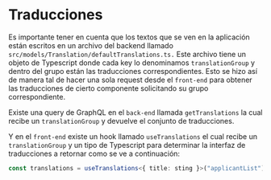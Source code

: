 # Traducciones

Es importante tener en cuenta que los textos que se ven en la aplicación están 
escritos en un archivo del backend llamado `src/models/Translation/defaultTranslations.ts.`
Este archivo tiene un objeto de Typescript donde cada key lo denominamos 
`translationGroup` y dentro del grupo están las traducciones correspondientes. Esto
se hizo así de manera tal de hacer una sola request desde el `front-end` 
para obtener las traducciones de cierto componente solicitando su grupo 
correspondiente.

Existe una query de GraphQL en el `back-end` llamada `getTranslations` la cual 
recibe un `translationGroup` y devuelve el conjunto de traducciones. 

Y en el `front-end` existe un hook llamado `useTranslations` el cual recibe un
`translationGroup` y un tipo de Typescript para determinar la interfaz de 
traducciones a retornar como se ve a continuación:

```Typescript
const translations = useTranslations<{ title: sting }>("applicantList");
```
